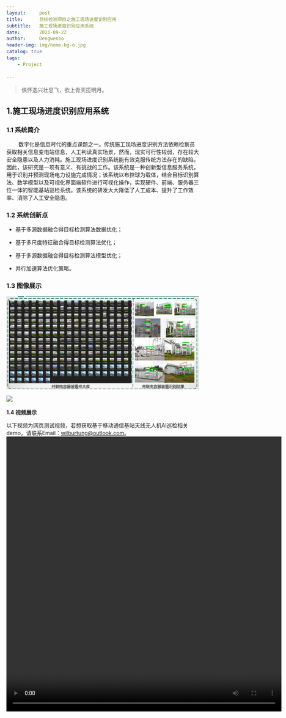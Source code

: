 ```yaml
---
layout:     post
title:      目标检测项目之施工现场进度识别应用
subtitle:   施工现场进度识别应用系统
date:       2021-09-22
author:     Dengwenbo
header-img: img/home-bg-o.jpg
catalog: true
tags:
    - Project

---
```


> 俱怀逸兴壮思飞，欲上青天揽明月。
>


## 1.施工现场进度识别应用系统

### 1.1 系统简介

        数字化是信息时代的重点课题之一。传统施工现场进度识别方法依赖检察员获取相关信息变电站信息，人工判读真实场景，然而，现实可行性较弱，存在较大安全隐患以及人力消耗。施工现场进度识别系统能有效克服传统方法存在的缺陷。因此，该研究是一项有意义、有挑战的工作。该系统是一种创新型信息服务系统，用于识别并预测现场电力设施完成情况；该系统以布控球为载体，结合目标识别算法、数学模型以及可视化界面端软件进行可视化操作，实现硬件、前端、服务器三位一体的智能基站巡检系统。该系统的研发大大降低了人工成本、提升了工作效率、消除了人工安全隐患。

### 1.2 系统创新点

- 基于多源数据融合得目标检测算法数据优化；

- 基于多尺度特征融合得目标检测算法优化；  

- 基于多源数据融合得目标检测算法模型优化；  

- 并行加速算法优化策略。

### 1.3 图像展示

![](/img/d1.jpg)

![](/img/22.jpg)

**1.4 视频展示**

以下视频为网页测试视频，若想获取基于移动通信基站天线无人机AI巡检相关demo，请联系Email：wilburtung@outlook.com。
<video src="/img/movie.mp4" controls="controls" width="720" height="720">您的浏览器不支持播放该视频！</video>
